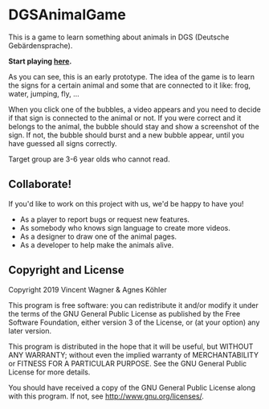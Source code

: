 DGSAnimalGame
=========

This is a game to learn something about animals in DGS (Deutsche Gebärdensprache).

**Start playing [here](https://signtogether.github.io/DGSAnimalGame).**

As you can see, this is an early prototype. The idea of the game is to learn the signs for a certain animal and some that are connected to it like: frog, water, jumping, fly, ...

When you click one of the bubbles, a video appears and you need to decide if that sign is connected to the animal or not. If you were correct and it belongs to the animal, the bubble should stay and show a screenshot of the sign. If not, the bubble should burst and a new bubble appear, until you have guessed all signs correctly.

Target group are 3-6 year olds who cannot read.

Collaborate!
------------
If you'd like to work on this project with us, we'd be happy to have you!
* As a player to report bugs or request new features.
* As somebody who knows sign language to create more videos.
* As a designer to draw one of the animal pages.
* As a developer to help make the animals alive.

Copyright and License
---------------------

Copyright 2019 Vincent Wagner & Agnes Köhler

This program is free software: you can redistribute it and/or modify
it under the terms of the GNU General Public License as published by
the Free Software Foundation, either version 3 of the License, or
(at your option) any later version.

This program is distributed in the hope that it will be useful,
but WITHOUT ANY WARRANTY; without even the implied warranty of
MERCHANTABILITY or FITNESS FOR A PARTICULAR PURPOSE.  See the
GNU General Public License for more details.

You should have received a copy of the GNU General Public License
along with this program.  If not, see <http://www.gnu.org/licenses/>.
